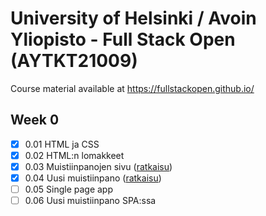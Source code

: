 # University of Helsinki / Avoin Yliopisto - Full Stack Open (AYTKT21009)

Course material available at <https://fullstackopen.github.io/>

## Week 0

- [x] 0.01 HTML ja CSS
- [x] 0.02 HTML:n lomakkeet
- [x] 0.03 Muistiinpanojen sivu ([ratkaisu](week0#03-muistiinpanojen-sivu))
- [x] 0.04 Uusi muistiinpano ([ratkaisu](week0#04-uusi-muistiinpano))
- [ ] 0.05 Single page app
- [ ] 0.06 Uusi muistiinpano SPA:ssa
